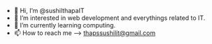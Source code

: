 - 👋 Hi, I’m @sushilthapaIT
- 👀 I’m interested in web development and everythings related to IT.
- 🌱 I’m currently learning computing.
- 📫 How to reach me --> thapssushilit@gmail.com

<!---
sushilthapaIT/sushilthapaIT is a ✨ special ✨ repository because its `README.md` (this file) appears on your GitHub profile.
You can click the Preview link to take a look at your changes.
--->
